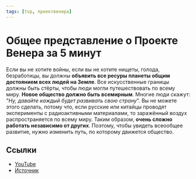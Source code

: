 ```yaml
---
tags: [tvp, проектвенера]
---
```

# Общее представление о Проекте Венера за 5 минут

Если вы не хотите войны, если вы не хотите нищеты, голода, безработицы, вы должны **объявить все ресуры планеты общим достоянием всех людей на Земле**. Все искусственные границы должны быть стёрты, чтобы люди могли путешествовать по всему миру. **Новое общество должно быть всемирным**. Многие люди скажут: "*Ну, давайте каждый будет развивать свою страну*". Вы не можете этого сделать, потому что, если русские или китайцы проводят эксперименты с радиоактивными материалами, то заражённый воздух распространяется по всему миру. Таким образом, **очень сложно работать независимо от других**. Поэтому, чтобы увидеть всеообщее развитие, нужно изменить путь, по которому движется общество.

## Ссылки

* [YouTube](https://www.youtube.com/watch?v=ajIiggvwIsE)
* [Источник](https://miro.com/app/board/iXjVOfxHoF4=/?moveToWidget=82043595&cot=14)
